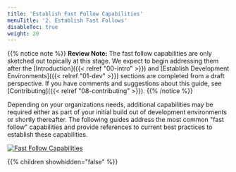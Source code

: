 ```yaml
---
title: 'Establish Fast Follow Capabilities'
menuTitle: '2. Establish Fast Follows'
disableToc: true
weight: 20
---
```

{{% notice note %}}
**Review Note:** The fast follow capabilities are only sketched out topically at this stage. We expect to begin addressing them after the [Introduction]({{< relref "00-intro" >}}) and [Establish Development Environments]({{< relref "01-dev" >}}) sections are completed from a draft perspective. If you have comments and suggestions about this guide, see [Contributing]({{< relref "08-contributing" >}}).
{{% /notice %}}

Depending on your organizations needs, additional capabilities may be required either as part of your initial build out of development environments or shortly thereafter. The following guides address the most common "fast follow" capabilities and provide references to current best practices to establish these capabilities.

[![Fast Follow Capabilities](/images/02-fast-follow/dev-fast-follow.png)](/images/02-fast-follow/dev-fast-follow.png)

{{% children showhidden="false" %}}